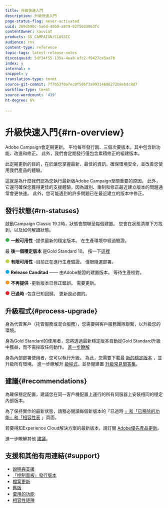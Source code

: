 ```yaml
---
title: 升級快速入門
description: 升級快速入門
page-status-flag: never-activated
uuid: 269d590c-5a6d-40b9-a879-02f5033863fc
contentOwner: sauviat
products: SG_CAMPAIGN/CLASSIC
audience: rns
content-type: reference
topic-tags: latest-release-notes
discoiquuid: 5df34f55-135a-4ea8-afc2-f9427ce5ae7b
index: y
internal: n
snippet: y
translation-type: tm+mt
source-git-commit: 7f7b53f0a7ec0f50bf3a99314606272b8ebdc8d7
workflow-type: tm+mt
source-wordcount: '439'
ht-degree: 6%

---
```



# 升級快速入門{#rn-overview}

Adobe Campaign會定期更新。 平均每年發行兩、三個次要版本，其中包含新功能、改進和修正。 此外，我們會定期發行僅包含累積修正的組建版本。

此定期更新的目的，在於讓您掌握最新、最佳的資訊，確保環境安全，並改善您使用我們產品的體驗。

這就是為什麼我們認為您執行最新版Adobe Campaign至關重要的原因。 此外，它還可確保您獲得更佳的支援體驗，因為識別、重制和修正最近建立版本的問題通常會更快速。 此外，您可能遇到的許多問題已在最近建立的版本中修正。

## 發行狀態{#rn-statuses}

啟動Campaign Classic 19.2時，狀態會關聯至每個建置。 您會在狀態清單下方找到，以及如何解讀狀態。

![](assets/do-not-localize/green3.png) **一般可用性** -提供最新的穩定版本。 在生產環境中經過驗證。

最 **後一個穩定版本** 是Gold Standard 10。 按一下[這裡](../../rn/using/gold-standard.md#gs-10)

![](assets/do-not-localize/limited3.png) **有限可用性** -目前正在進行生產驗證。 僅限隨選部署。

![](assets/do-not-localize/blue3.png) **Release Canditad** —— 由Adobe驗證的建置版本。 等待生產校對。

![](assets/do-not-localize/orange3.png) **不再提供** -更新版本已修正錯誤。 需要更新。

![](assets/do-not-localize/red3.png) **已過時** -包含已知回歸。 更新是必備的。

## 升級程式{#process-upgrade}

身為代管客戶（托管服務或混合服務），您需要與客戶服務團隊聯繫，以升級您的環境。

身為Gold Standard的使用者，您將透過最新穩定版本自動從Gold Standard升級中獲益，而不需採取任何動作。 [進一步瞭解](https://helpx.adobe.com/campaign/kb/gold-standard.html#gs-10)

身為內部部署使用者，您可以執行升級。 為此，您需要下載最 [新的穩定版本](https://experience.adobe.com/#/downloads/content/software-distribution/en/campaign.html) ，並升級所有環境。 進一步瞭解升 [級程式](https://helpx.adobe.com/tw/campaign/kb/acc-build-upgrade.html)，並參閱建置 [升級常見問答集](https://helpx.adobe.com/tw/campaign/kb/build-upgrade-faq.html)。

## 建議{#recommendations}

為確保穩定配置，建議您在同一客戶機配置上運行的所有伺服器上安裝相同的穩定內部版本。

為了保持實作的最新狀態，請務必閱讀每個新版本的「已過時 [」和「已移除的功能](../../rn/using/deprecated-features.md)[」和「相容性表](../../rn/using/compatibility-matrix.md) 」頁面。

若要得知Experience Cloud解決方案的最新版本，請訂閱 [Adobe優先產品更新](https://www.adobe.com/subscription/priority-product-update.html)。

進一步瞭解其他 [建議](https://helpx.adobe.com/campaign/kb/acc-build-upgrade.html#Recommendations)。

## 支援和其他有用連結{#support}

* [說明與支援](https://helpx.adobe.com/campaign/kb/ac-support.html#acc-support)
* [「控制面板」發行版本](https://docs.adobe.com/content/help/zh-Hant/control-panel/using/release-notes.html)
* [檔案更新](../../rn/using/documentation-updates.md)
* [舊版](../../rn/using/release--20-1.md)
* [棄用的功能](../../rn/using/deprecated-features.md)
* [相容性矩陣](../../rn/using/compatibility-matrix.md)

